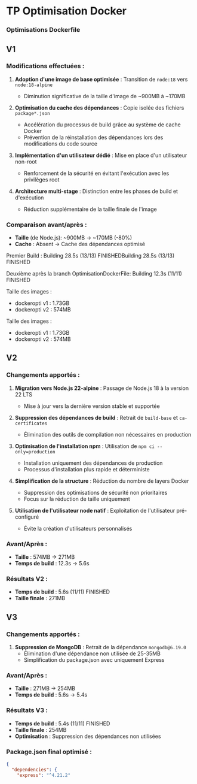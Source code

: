 # TP Optimisation Docker
### Optimisations Dockerfile



## V1

### Modifications effectuées :

1. **Adoption d'une image de base optimisée** : Transition de `node:18` vers `node:18-alpine`
   - Diminution significative de la taille d'image de ~900MB à ~170MB

2. **Optimisation du cache des dépendances** : Copie isolée des fichiers `package*.json`
   - Accélération du processus de build grâce au système de cache Docker
   - Prévention de la réinstallation des dépendances lors des modifications du code source

3. **Implémentation d'un utilisateur dédié** : Mise en place d'un utilisateur non-root
   - Renforcement de la sécurité en évitant l'exécution avec les privilèges root

4. **Architecture multi-stage** : Distinction entre les phases de build et d'exécution
   - Réduction supplémentaire de la taille finale de l'image

### Comparaison avant/après :
- **Taille** (de Node.js): ~900MB → ~170MB (-80%)
- **Cache** : Absent → Cache des dépendances optimisé

Premier Build :
Building 28.5s (13/13) FINISHEDBuilding 28.5s (13/13) FINISHED

Deuxième après la branch OptimisationDockerFile:
Building 12.3s (11/11) FINISHED

Taille des images :
- dockeropti  v1 : 1.73GB
- dockeropti  v2 : 574MB


Taille des images :
- dockeropti  v1 : 1.73GB
- dockeropti  v2 : 574MB

## V2

### Changements apportés :

1. **Migration vers Node.js 22-alpine** : Passage de Node.js 18 à la version 22 LTS
   - Mise à jour vers la dernière version stable et supportée

2. **Suppression des dépendances de build** : Retrait de `build-base` et `ca-certificates`
   - Élimination des outils de compilation non nécessaires en production

3. **Optimisation de l'installation npm** : Utilisation de `npm ci --only=production`
   - Installation uniquement des dépendances de production
   - Processus d'installation plus rapide et déterministe

4. **Simplification de la structure** : Réduction du nombre de layers Docker
   - Suppression des optimisations de sécurité non prioritaires
   - Focus sur la réduction de taille uniquement

5. **Utilisation de l'utilisateur node natif** : Exploitation de l'utilisateur pré-configuré
   - Évite la création d'utilisateurs personnalisés

### Avant/Après :
- **Taille** : 574MB → 271MB 
- **Temps de build** : 12.3s → 5.6s

### Résultats V2 :
- **Temps de build** : 5.6s (11/11) FINISHED
- **Taille finale** : 271MB

## V3

### Changements apportés :

1. **Suppression de MongoDB** : Retrait de la dépendance `mongodb@6.19.0`
   - Élimination d'une dépendance non utilisée de 25-35MB
   - Simplification du package.json avec uniquement Express

### Avant/Après :
- **Taille** : 271MB → 254MB
- **Temps de build** : 5.6s → 5.4s

### Résultats V3 :
- **Temps de build** : 5.4s (11/11) FINISHED
- **Taille finale** : 254MB
- **Optimisation** : Suppression des dépendances non utilisées

### Package.json final optimisé :
```json
{
  "dependencies": {
    "express": "^4.21.2"
